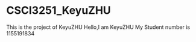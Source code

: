 # CSCI3251_KeyuZHU
This is the project of KeyuZHU
Hello,I am KeyuZHU
My Student number is 1155191834
